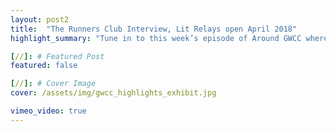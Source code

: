 ```yaml
---
layout: post2
title:  "The Runners Club Interview, Lit Relays open April 2018"
highlight_summary: "Tune in to this week’s episode of Around GWCC where the youth in the community talk to local corner store owners to learn about merchandising and the effects on its residents"

[//]: # Featured Post
featured: false

[//]: # Cover Image
cover: /assets/img/gwcc_highlights_exhibit.jpg

vimeo_video: true
---
```


